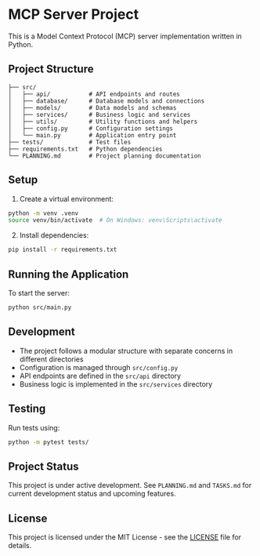 # MCP Server Project

This is a Model Context Protocol (MCP) server implementation written in Python.

## Project Structure

```
├── src/
│   ├── api/           # API endpoints and routes
│   ├── database/      # Database models and connections
│   ├── models/        # Data models and schemas
│   ├── services/      # Business logic and services
│   ├── utils/         # Utility functions and helpers
│   ├── config.py      # Configuration settings
│   └── main.py        # Application entry point
├── tests/             # Test files
├── requirements.txt   # Python dependencies
└── PLANNING.md        # Project planning documentation
```

## Setup

1. Create a virtual environment:
```bash
python -m venv .venv
source venv/bin/activate  # On Windows: venv\Scripts\activate
```

2. Install dependencies:
```bash
pip install -r requirements.txt
```

## Running the Application

To start the server:
```bash
python src/main.py
```

## Development

- The project follows a modular structure with separate concerns in different directories
- Configuration is managed through `src/config.py`
- API endpoints are defined in the `src/api` directory
- Business logic is implemented in the `src/services` directory

## Testing

Run tests using:
```bash
python -m pytest tests/
```

## Project Status

This project is under active development. See `PLANNING.md` and `TASKS.md` for current development status and upcoming features.

## License

This project is licensed under the MIT License - see the [LICENSE](LICENSE) file for details.